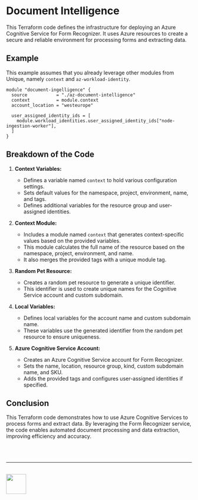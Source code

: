 # Document Intelligence

This Terraform code defines the infrastructure for deploying an Azure Cognitive Service for Form Recognizer. It uses Azure resources to create a secure and reliable environment for processing forms and extracting data.

## Example

This example assumes that you already leverage other modules from Unique, namely `context` and `az-workload-identity`.

```hcl
module "document-ingelligence" {
  source           = "./az-document-intelligence"
  context          = module.context
  account_location = "westeurope"

  user_assigned_identity_ids = [
    module.workload_identities.user_assigned_identity_ids["node-ingestion-worker"],
  ]
}
```

## Breakdown of the Code

1. **Context Variables:**
   - Defines a variable named `context` to hold various configuration settings.
   - Sets default values for the namespace, project, environment, name, and tags.
   - Defines additional variables for the resource group and user-assigned identities.

2. **Context Module:**
   - Includes a module named `context` that generates context-specific values based on the provided variables.
   - This module calculates the full name of the resource based on the namespace, project, environment, and name.
   - It also merges the provided tags with a unique module tag.

3. **Random Pet Resource:**
   - Creates a random pet resource to generate a unique identifier.
   - This identifier is used to create unique names for the Cognitive Service account and custom subdomain.

4. **Local Variables:**
   - Defines local variables for the account name and custom subdomain name.
   - These variables use the generated identifier from the random pet resource to ensure uniqueness.

5. **Azure Cognitive Service Account:**
   - Creates an Azure Cognitive Service account for Form Recognizer.
   - Sets the name, location, resource group, kind, custom subdomain name, and SKU.
   - Adds the provided tags and configures user-assigned identities if specified.


## Conclusion

This Terraform code demonstrates how to use Azure Cognitive Services to process forms and extract data. By leveraging the Form Recognizer service, the code enables automated document processing and data extraction, improving efficiency and accuracy.

<br/><br/><hr/><br/><a href="https://eu1.hubs.ly/H09t3Sg0" target="_blank"><img src="https://www.unique.ch/hubfs/Badge%20Unique%20(1).svg" height="54"></a>